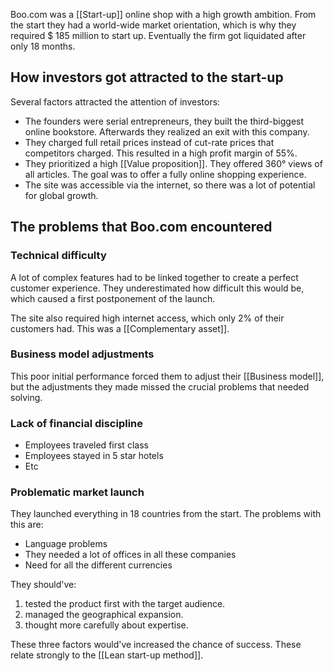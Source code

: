 Boo.com was a [[Start-up]]  online shop with a high growth ambition. From the start they had a world-wide market orientation, which is why they required $ 185 million to start up. Eventually the firm got liquidated after only 18 months.

## How investors got attracted to the start-up
Several factors attracted the attention of investors:
- The founders were serial entrepreneurs, they built the third-biggest online bookstore. Afterwards they realized an exit with this company.
- They charged full retail prices instead of cut-rate prices that competitors charged. This resulted in a high profit margin of 55%.
- They prioritized a high [[Value proposition]]. They offered 360° views of all articles. The goal was to offer a fully online shopping experience.
- The site was accessible via the internet, so there was a lot of potential for global growth.

## The problems that Boo.com encountered
### Technical difficulty
A lot of complex features had to be linked together to create a perfect customer experience. They underestimated how difficult this would be, which caused a first postponement of the launch. 

The site also required high internet access, which only 2% of their customers had. This was a [[Complementary asset]].

### Business model adjustments
This poor initial performance forced them to adjust their [[Business model]], but the adjustments they made missed the crucial problems that needed solving.

### Lack of financial discipline
- Employees traveled first class
- Employees stayed in 5 star hotels
- Etc

### Problematic market launch
They launched everything in 18 countries from the start. The problems with this are:
- Language problems
- They needed a lot of offices in all these companies
- Need for all the different currencies

They should've:
1. tested the product first with the target audience.
2. managed the geographical expansion.
3. thought more carefully about expertise.

These three factors would've increased the chance of success. These relate strongly to the [[Lean start-up method]].